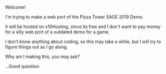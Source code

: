 Welcome!

I'm trying to make a web port of the Pizza Tower SAGE 2019 Demo.

It will be hosted on x10Hosting, since its free and I don't want to pay money for a silly web port of a outdated demo for a game.

I don't know anything about coding, so this may take a while, but I will try to figure things out as I go along.

Why am I making this, you may ask?

...Good question.
